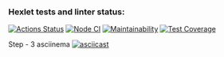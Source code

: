 ### Hexlet tests and linter status:

[![Actions Status](https://github.com/Bexazavr/frontend-project-46/workflows/hexlet-check/badge.svg)](https://github.com/Bexazavr/frontend-project-46/actions)
[![Node CI](https://github.com/Bexazavr/frontend-project-46/actions/workflows/nodejs.yml/badge.svg)](https://github.com/Bexazavr/frontend-project-46/actions/workflows/nodejs.yml)
[![Maintainability](https://api.codeclimate.com/v1/badges/6a587bf82e7e93ddc722/maintainability)](https://codeclimate.com/github/Bexazavr/frontend-project-46/maintainability)
[![Test Coverage](https://api.codeclimate.com/v1/badges/6a587bf82e7e93ddc722/test_coverage)](https://codeclimate.com/github/Bexazavr/frontend-project-46/test_coverage)

Step - 3 asciinema
[![asciicast](https://asciinema.org/a/578300.svg)](https://asciinema.org/a/578300)

